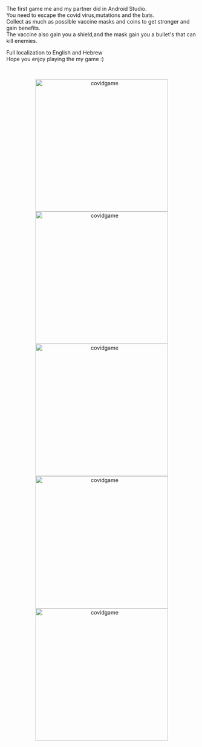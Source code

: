 The first game me and my partner did in Android Studio.
<br /> 
You need to escape the covid virus,mutations and the bats.
<br /> 
Collect as much as possible vaccine masks and coins to get stronger and gain benefits.
<br /> 
The vaccine also gain you a shield,and the mask gain you a bullet's that can kill enemies.
 <br /> 

Full localization to English and Hebrew
 <br /> 
 Hope you enjoy playing the my game  :)
 
<br /> 
<p align="center">
  <img src="https://i.imagesup.co/images2/e039002b32e97514176f5907e7bba8226f72604c.png" width="350" title="covidgame">
  <img src="https://i.imagesup.co/images2/78dee65b69a47900fc2d2761c43f3a290185295f.png" width="350" title="covidgame">
  <img src="https://i.imagesup.co/images2/051616d47e8b1163a034af7e8413676c504d90cb.png" width="350" title="covidgame">
    <img src="https://i.imagesup.co/images2/56521cf46f35f2179df7af1292a2c18c5541db9f.png" width="350" title="covidgame">
  <img src="  https://i.imagesup.co/images2/168716162fb85e65261662fd1e9dfe90333f2b72.png
" width="350" title="covidgame">

 
</p>
